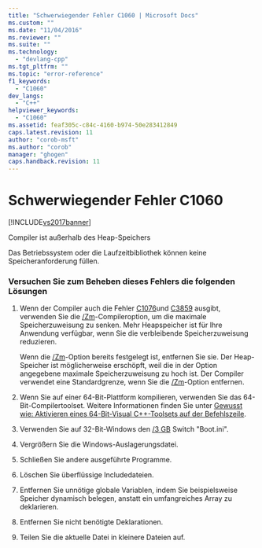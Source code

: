 ```yaml
---
title: "Schwerwiegender Fehler C1060 | Microsoft Docs"
ms.custom: ""
ms.date: "11/04/2016"
ms.reviewer: ""
ms.suite: ""
ms.technology: 
  - "devlang-cpp"
ms.tgt_pltfrm: ""
ms.topic: "error-reference"
f1_keywords: 
  - "C1060"
dev_langs: 
  - "C++"
helpviewer_keywords: 
  - "C1060"
ms.assetid: feaf305c-c84c-4160-b974-50e283412849
caps.latest.revision: 11
author: "corob-msft"
ms.author: "corob"
manager: "ghogen"
caps.handback.revision: 11
---
```

# Schwerwiegender Fehler C1060
[!INCLUDE[vs2017banner](../../assembler/inline/includes/vs2017banner.md)]

Compiler ist außerhalb des Heap\-Speichers  
  
 Das Betriebssystem oder die Laufzeitbibliothek können keine Speicheranforderung füllen.  
  
### Versuchen Sie zum Beheben dieses Fehlers die folgenden Lösungen  
  
1.  Wenn der Compiler auch die Fehler [C1076](../../error-messages/compiler-errors-1/fatal-error-c1076.md)und [C3859](../../error-messages/compiler-errors-2/compiler-error-c3859.md) ausgibt, verwenden Sie die [\/Zm](../../build/reference/zm-specify-precompiled-header-memory-allocation-limit.md)\-Compileroption, um die maximale Speicherzuweisung zu senken.  Mehr Heapspeicher ist für Ihre Anwendung verfügbar, wenn Sie die verbleibende Speicherzuweisung reduzieren.  
  
     Wenn die [\/Zm](../../build/reference/zm-specify-precompiled-header-memory-allocation-limit.md)\-Option bereits festgelegt ist, entfernen Sie sie.  Der Heap\-Speicher ist möglicherweise erschöpft, weil die in der Option angegebene maximale Speicherzuweisung zu hoch ist.  Der Compiler verwendet eine Standardgrenze, wenn Sie die [\/Zm](../../build/reference/zm-specify-precompiled-header-memory-allocation-limit.md)\-Option entfernen.  
  
2.  Wenn Sie auf einer 64\-Bit\-Plattform kompilieren, verwenden Sie das 64\-Bit\-Compilertoolset.  Weitere Informationen finden Sie unter [Gewusst wie: Aktivieren eines 64\-Bit\-Visual C\+\+\-Toolsets auf der Befehlszeile](../../build/how-to-enable-a-64-bit-visual-cpp-toolset-on-the-command-line.md).  
  
3.  Verwenden Sie auf 32\-Bit\-Windows den [\/3 GB](http://go.microsoft.com/fwlink/?LinkId=177831) Switch "Boot.ini".  
  
4.  Vergrößern Sie die Windows\-Auslagerungsdatei.  
  
5.  Schließen Sie andere ausgeführte Programme.  
  
6.  Löschen Sie überflüssige Includedateien.  
  
7.  Entfernen Sie unnötige globale Variablen, indem Sie beispielsweise Speicher dynamisch belegen, anstatt ein umfangreiches Array zu deklarieren.  
  
8.  Entfernen Sie nicht benötigte Deklarationen.  
  
9. Teilen Sie die aktuelle Datei in kleinere Dateien auf.